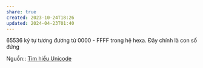 ```yaml
---
share: true
created: 2023-10-24T18:26
updated: 2024-04-23T01:40
---
```

65536 ký tự tương đương từ 0000 - FFFF trong hệ hexa. Đây chính là con số đứng 

Nguồn:: [Tìm hiểu Unicode](https://viblo.asia/p/tim-hieu-unicode-PwRkgVOXeEd)

